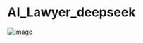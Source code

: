 # AI_Lawyer_deepseek
![Image](https://github.com/user-attachments/assets/2a32db25-0598-432c-a50a-f86d492d8053)

